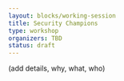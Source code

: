 ```yaml
---
layout: blocks/working-session
title: Security Champions
type: workshop
organizers: TBD
status: draft
---
```


(add details, why, what, who)
